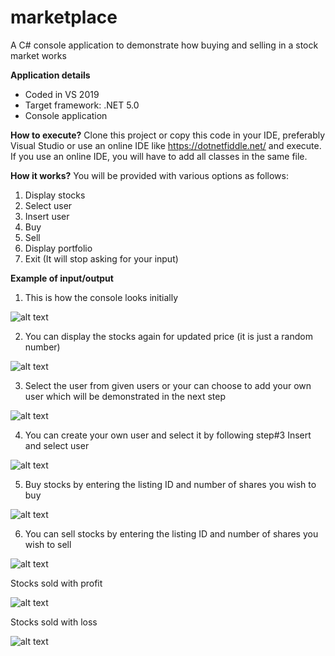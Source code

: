 # marketplace

A C# console application to demonstrate how buying and selling in a stock market works

**Application details**
* Coded in VS 2019
* Target framework: .NET 5.0
* Console application

**How to execute?**
Clone this project or copy this code in your IDE, preferably Visual Studio or use an online IDE like https://dotnetfiddle.net/ and execute.
If you use an online IDE, you will have to add all classes in the same file.

**How it works?**
You will be provided with various options as follows:
1. Display stocks
2. Select user
3. Insert user
4. Buy
5. Sell
6. Display portfolio
7. Exit (It will stop asking for your input)

**Example of input/output**
1. This is how the console looks initially

![alt text](/screenshots/TheInception.png)

2. You can display the stocks again for updated price (it is just a random number)

![alt text](/screenshots/DisplayStocks.png)

3. Select the user from given users or your can choose to add your own user which will be demonstrated in the next step

![alt text](/screenshots/SelectUser.png)

4. You can create your own user and select it by following step#3
Insert and select user

![alt text](/screenshots/InsertAndSelectUser.png)

5. Buy stocks by entering the listing ID and number of shares you wish to buy

![alt text](/screenshots/BuyStocks.png)

6. You can sell stocks by entering the listing ID and number of shares you wish to sell

![alt text](/screenshots/SellStocks.png)

Stocks sold with profit

![alt text](/screenshots/SoldStocksWithProfit.png)

Stocks sold with loss

![alt text](/screenshots/SoldStocksWithLoss.png)
